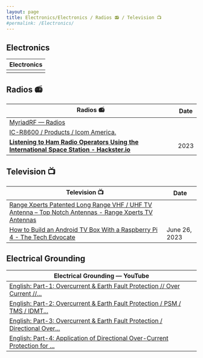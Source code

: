 ```yaml
---
layout: page
title: Electronics/Electronics / Radios 📻 / Television 📺 
#permalink: /Electronics/
---
```


## Electronics 

| Electronics |
|---|
|   |

## Radios 📻 

| Radios 📻 | Date |
|---|---|
| [MyriadRF — Radios](https://myriadrf.org/status/mature/) |
| [IC-R8600 / Products / Icom America.](https://www.icomamerica.com/lineup/products/IC-R8600/)
| **[Listening to Ham Radio Operators Using the International Space Station - Hackster.io](https://www.hackster.io/news/listening-to-ham-radio-operators-using-the-international-space-station-e0a910c79ea1 )** | 2023 |

## Television 📺 

| Television 📺 | Date |
|---|---|
| [Range Xperts Patented Long Range VHF / UHF TV Antenna – Top Notch Antennas - Range Xperts TV Antennas](https://topnotchantennas.com/products/insane-gain-vhf-uhf-version ) |
| [How to Build an Android TV Box With a Raspberry Pi 4 - The Tech Edvocate](https://www.thetechedvocate.org/how-to-build-an-android-tv-box-with-a-raspberry-pi-4/ ) | June 26, 2023 |

## Electrical Grounding 

| Electrical Grounding — YouTube |
|---|
| [English: Part-1: Overcurrent & Earth Fault Protection // Over Current //...](https://youtube.com/watch?v=mG5xyUobvHo& ) |
| [English: Part-2: Overcurrent & Earth Fault Protection / PSM / TMS / IDMT...](https://youtube.com/watch?v=q-Ciz4wAaSk& )
| [English: Part-3: Overcurrent & Earth Fault Protection / Directional Over...](https://youtube.com/watch?v=T1yL034VMtY& ) |
| [English: Part-4: Application of Directional Over-Current Protection for ...](https://youtube.com/watch?v=fM77xA4t1AY& ) |

